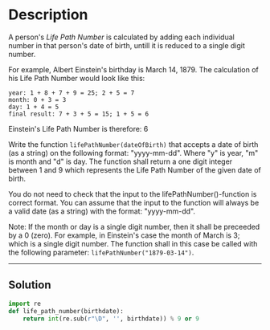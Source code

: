 # Description

A person's _Life Path Number_ is calculated by adding each individual number in that person's date of birth, untill it is reduced to a single digit number.

For example, Albert Einstein's birthday is March 14, 1879. The calculation of his Life Path Number would look like this:

```
year: 1 + 8 + 7 + 9 = 25; 2 + 5 = 7
month: 0 + 3 = 3
day: 1 + 4 = 5
final result: 7 + 3 + 5 = 15; 1 + 5 = 6
```

Einstein's Life Path Number is therefore: 6

Write the function `lifePathNumber(dateOfBirth)` that accepts a date of birth (as a string) on the following format: "yyyy-mm-dd". Where "y" is year, "m" is month and "d" is day. The function shall return a one digit integer between 1 and 9 which represents the Life Path Number of the given date of birth.

You do not need to check that the input to the lifePathNumber()-function is correct format. You can assume that the input to the function will always be a valid date (as a string) with the format: "yyyy-mm-dd".

Note: If the month or day is a single digit number, then it shall be preceeded by a 0 (zero). For example, in Einstein's case the month of March is 3; which is a single digit number. The function shall in this case be called with the following parameter: `lifePathNumber("1879-03-14")`.

---

## Solution

```py
import re
def life_path_number(birthdate):
    return int(re.sub(r"\D", '', birthdate)) % 9 or 9
```
